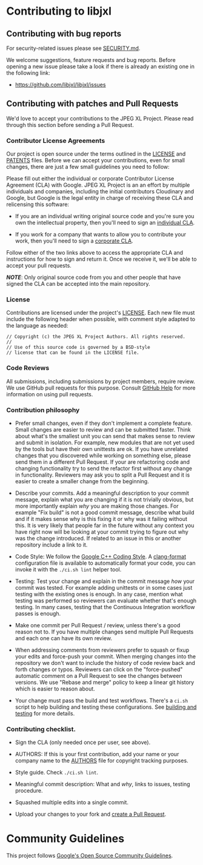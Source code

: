 # Contributing to libjxl

## Contributing with bug reports

For security-related issues please see [SECURITY.md](SECURITY.md).

We welcome suggestions, feature requests and bug reports. Before opening a new
issue please take a look if there is already an existing one in the following
link:

 *  https://github.com/libjxl/libjxl/issues

## Contributing with patches and Pull Requests

We'd love to accept your contributions to the JPEG XL Project. Please read
through this section before sending a Pull Request.

### Contributor License Agreements

Our project is open source under the terms outlined in the [LICENSE](LICENSE)
and [PATENTS](PATENTS) files. Before we can accept your contributions, even for
small changes, there are just a few small guidelines you need to follow:

Please fill out either the individual or corporate Contributor License Agreement
(CLA) with Google. JPEG XL Project is an an effort by multiple individuals and
companies, including the initial contributors Cloudinary and Google, but Google
is the legal entity in charge of receiving these CLA and relicensing this
software:

  * If you are an individual writing original source code and you're sure you
  own the intellectual property, then you'll need to sign an [individual
  CLA](https://code.google.com/legal/individual-cla-v1.0.html).

  * If you work for a company that wants to allow you to contribute your work,
  then you'll need to sign a [corporate
  CLA](https://code.google.com/legal/corporate-cla-v1.0.html).

Follow either of the two links above to access the appropriate CLA and
instructions for how to sign and return it. Once we receive it, we'll be able
to accept your pull requests.

***NOTE***: Only original source code from you and other people that have signed
the CLA can be accepted into the main repository.

### License

Contributions are licensed under the project's [LICENSE](LICENSE). Each new
file must include the following header when possible, with comment style adapted
to the language as needed:

```
// Copyright (c) the JPEG XL Project Authors. All rights reserved.
//
// Use of this source code is governed by a BSD-style
// license that can be found in the LICENSE file.
```

### Code Reviews

All submissions, including submissions by project members, require review. We
use GitHub pull requests for this purpose. Consult
[GitHub Help](https://help.github.com/articles/about-pull-requests/) for more
information on using pull requests.

### Contribution philosophy

  * Prefer small changes, even if they don't implement a complete feature. Small
  changes are easier to review and can be submitted faster. Think about what's
  the smallest unit you can send that makes sense to review and submit in
  isolation. For example, new modules that are not yet used by the tools but
  have their own unittests are ok. If you have unrelated changes that
  you discovered while working on something else, please send them in a
  different Pull Request. If your are refactoring code and changing
  functionality try to send the refactor first without any change in
  functionality. Reviewers may ask you to split a Pull Request and it is
  easier to create a smaller change from the beginning.

  * Describe your commits. Add a meaningful description to your commit message, explain what you are changing if it is not trivially obvious, but more importantly explain *why* you are making those changes. For example "Fix
  build" is not a good commit message, describe what build and if it makes sense
  why is this fixing it or why was it failing without this. It is very likely
  that people far in the future without any context you have right now will be
  looking at your commit trying to figure out why was the change introduced. If
  related to an issue in this or another repository include a link to it.

  * Code Style: We follow the [Google C++ Coding
  Style](https://google.github.io/styleguide/cppguide.html). A
  [clang-format](https://clang.llvm.org/docs/ClangFormat.html) configuration
  file is available to automatically format your code, you can invoke it with
  the `./ci.sh lint` helper tool.

  * Testing: Test your change and explain in the commit message *how* your
  commit was tested. For example adding unittests or in some cases just testing
  with the existing ones is enough. In any case, mention what testing was
  performed so reviewers can evaluate whether that's enough testing. In many
  cases, testing that the Continuous Integration workflow passes is enough.

  * Make one commit per Pull Request / review, unless there's a good reason not
  to. If you have multiple changes send multiple Pull Requests and each one can
  have its own review.

  * When addressing comments from reviewers prefer to squash or fixup your
  edits and force-push your commit. When merging changes into the repository we
  don't want to include the history of code review back and forth changes or
  typos. Reviewers can click on the "force-pushed" automatic comment on a Pull
  Request to see the changes between versions. We use "Rebase and merge" policy
  to keep a linear git history which is easier to reason about.

  * Your change must pass the build and test workflows. There's a `ci.sh` script
  to help building and testing these configurations. See [building and
  testing](doc/building_and_testing.md) for more details.

### Contributing checklist.

  * Sign the CLA (only needed once per user, see above).

  * AUTHORS: If this is your first contribution, add your name or your
  company name to the [AUTHORS](AUTHORS) file for copyright tracking purposes.

  * Style guide. Check `./ci.sh lint`.

  * Meaningful commit description: What and *why*, links to issues, testing
  procedure.

  * Squashed multiple edits into a single commit.

  * Upload your changes to your fork and [create a Pull
  Request](https://docs.github.com/en/github/collaborating-with-issues-and-pull-requests/proposing-changes-to-your-work-with-pull-requests/creating-a-pull-request).

# Community Guidelines

This project follows [Google's Open Source Community
Guidelines](https://opensource.google.com/conduct/).
